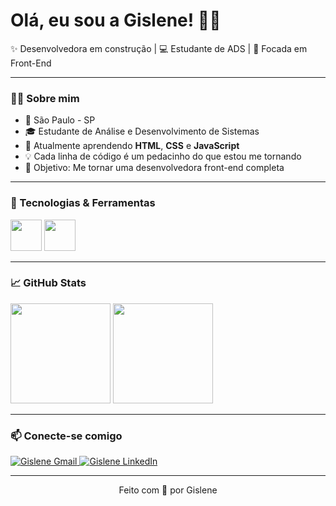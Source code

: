 <h1>Olá, eu sou a Gislene! 👩‍💻</h1>

<p>
✨ Desenvolvedora em construção | 💻 Estudante de ADS | 🚀 Focada em Front-End
</p>

---

### 👩‍💻 Sobre mim

- 📍 São Paulo - SP  
- 🎓 Estudante de Análise e Desenvolvimento de Sistemas  
- 🌱 Atualmente aprendendo **HTML**, **CSS** e **JavaScript**  
- 💡 Cada linha de código é um pedacinho do que estou me tornando 
- 🎯 Objetivo: Me tornar uma desenvolvedora front-end completa

---

### 🚀 Tecnologias & Ferramentas

<p>
  <img src="https://cdn.jsdelivr.net/gh/devicons/devicon@latest/icons/html5/html5-original.svg" width="50"/>
  <img src="https://cdn.jsdelivr.net/gh/devicons/devicon@latest/icons/css3/css3-original.svg" width="50"/>
</p>

---

### 📈 GitHub Stats

<p>
  <img src="https://github-readme-stats.vercel.app/api?username=gisleneandradee&show_icons=true&theme=tokyonight" height="160"/>
  <img src="https://github-readme-stats.vercel.app/api/top-langs/?username=gisleneandradee&layout=compact&theme=tokyonight" height="160"/>
</p>

---

### 📫 Conecte-se comigo

<p>
  <a href="mailto:gislene.dev@gmail.com" target="_blank">
    <img src="https://img.shields.io/badge/Gmail-EA4335?style=for-the-badge&logo=gmail&logoColor=white" alt="Gislene Gmail"/>
  </a>
  <a href="https://www.linkedin.com/in/gisleneandradee/" target="_blank" rel="noopener noreferrer">
    <img src="https://img.shields.io/badge/LinkedIn-0077B5?style=for-the-badge&logo=linkedin&logoColor=white" alt="Gislene LinkedIn"/>
  </a>
</p>

---

<p align="center">
  Feito com 💖 por Gislene
</p>
